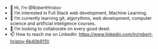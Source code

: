 - 👋 Hi, I’m @RobertHristov
- 👀 I’m interested in Full Stack web development, Machine Learning.
- 🌱 I’m currently learning git, algorythms, web development, computer science and artificial inteligence courses.
- 💞️ I’m looking to collaborate on every good deed.
- 📫 How to reach me on LinkedIn: https://www.linkedin.com/in/robert-hristov-6b40b9111/


